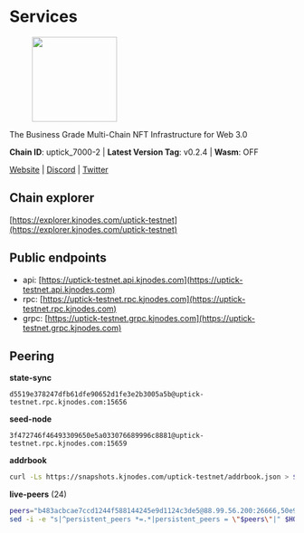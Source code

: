 # Services

<figure><img src="https://raw.githubusercontent.com/kj89/testnet_manuals/main/pingpub/logos/uptick.png" width="150" alt=""><figcaption></figcaption></figure>

The Business Grade Multi-Chain NFT Infrastructure for Web 3.0

**Chain ID**: uptick_7000-2 | **Latest Version Tag**: v0.2.4 | **Wasm**: OFF

[Website](https://uptick.network) | [Discord](https://discord.gg/UzeHS7fu5H) | [Twitter](https://twitter.com/uptickproject)


## Chain explorer
[https://explorer.kjnodes.com/uptick-testnet](https://explorer.kjnodes.com/uptick-testnet)

## Public endpoints

* api: [https://uptick-testnet.api.kjnodes.com](https://uptick-testnet.api.kjnodes.com)
* rpc: [https://uptick-testnet.rpc.kjnodes.com](https://uptick-testnet.rpc.kjnodes.com)
* grpc: [https://uptick-testnet.grpc.kjnodes.com](https://uptick-testnet.grpc.kjnodes.com)

## Peering

**state-sync**

```text
d5519e378247dfb61dfe90652d1fe3e2b3005a5b@uptick-testnet.rpc.kjnodes.com:15656
```

**seed-node**

```text
3f472746f46493309650e5a033076689996c8881@uptick-testnet.rpc.kjnodes.com:15659
```

**addrbook**
```bash
curl -Ls https://snapshots.kjnodes.com/uptick-testnet/addrbook.json > $HOME/.uptickd/config/addrbook.json
```

**live-peers** (24)
```bash
peers="b483acbcae7ccd1244f588144245e9d1124c3de5@88.99.56.200:26666,50e92c60d1b8c6681044778d74caaeef51a26ddd@94.130.207.215:15656,b9d3fe835ded0b93c39befad43fb3c4964ae740f@91.195.101.100:26656,2763c95b0c9b0b31c312b06d6ae6887968fb9830@194.163.154.224:26656,453aff3405698476967251ee253a03bedf4f0dce@178.211.139.124:15656,3cffe20d473b0bd4451d330da8b741b5d42dcb44@65.21.131.215:26666,b9e0210809b9dfc9cd299c6e83116d7fa45c6e27@65.109.68.93:46656,d8777278648d8fc93800692a8b96a7f104df4f9a@194.163.135.127:26656,94b63fddfc78230f51aeb7ac34b9fb86bd042a77@94.23.207.45:30556,70c19420bb2d40c5a6c3466c69ead6e0877b9cc7@45.85.250.108:26656,d5519e378247dfb61dfe90652d1fe3e2b3005a5b@65.109.68.190:15656,db09e85b73c4be1cab07f41422912ccad2aa5744@185.198.27.109:15656,7a4f1c0baa2ff31c02163fb658c4eb8d119193c7@95.214.52.173:26656,0fcdc6af694d5b9995340549e5ce444dc96de3e0@195.201.197.4:15656,7175172406a124862dc545b8fb1e3545c35173f9@176.9.146.72:14656,f06b6a57001440bf3507ba2f09a3010f6d50080b@135.181.133.37:29656,821cec653e1bdcd6e0ea7db62ddc65e7dae9fc5b@190.2.136.58:26656,962d620d21ce5caba3e765501dd9b309cfac234f@78.31.64.11:26356,07df6fd3f41c4bda761931831439ab248eb3dae4@91.223.3.190:55056,1c66685cbf5c8dc0a739eb57c896d35eb2eed17c@141.94.139.233:28656,eb5a3112a64944e2bd701ff8aa99ab95209c6310@185.198.27.110:26656,af5262526a0800a29a0a7194e1488a9fa62d0005@195.3.223.208:26656,d6aad702ecfed6c5e76e2f25dea6b921c3cd7857@154.12.242.252:31656,6af07daddb8a57c01d05d8c0894f8293a41090d0@185.245.183.122:26656"
sed -i -e "s|^persistent_peers *=.*|persistent_peers = \"$peers\"|" $HOME/.uptickd/config/config.toml
```
